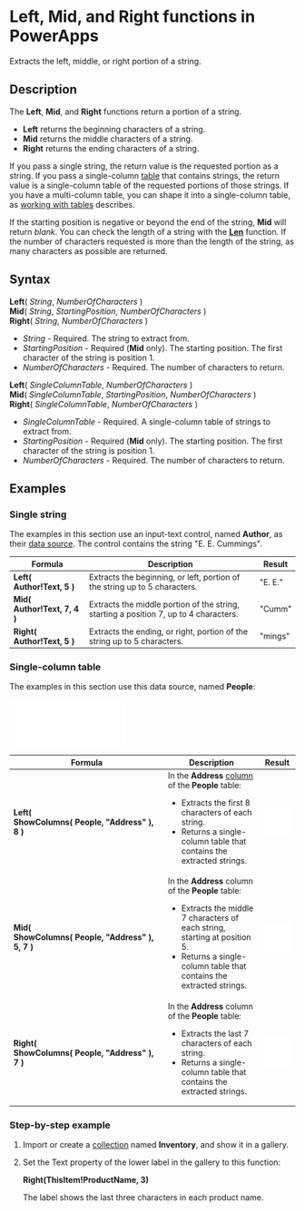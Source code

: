 <properties
	pageTitle="PowerApps: Left, Mid, and Right functions"
	description="Reference information for the Left, Mid, and Right functions in PowerApps, including syntax and examples"
	services=""
	suite="powerapps"
	documentationCenter="na"
	authors="gregli-msft"
	manager="dwrede"
	editor=""
	tags=""/>

<tags
   ms.service="powerapps"
   ms.devlang="na"
   ms.topic="article"
   ms.tgt_pltfrm="na"
   ms.workload="na"
   ms.date="11/07/2015"
   ms.author="gregli"/>

# Left, Mid, and Right functions in PowerApps #

Extracts the left, middle, or right portion of a string.

## Description ##

The **Left**, **Mid**, and **Right** functions return a portion of a string.

- **Left** returns the beginning characters of a string.
- **Mid** returns the middle characters of a string.
- **Right** returns the ending characters of a string.

If you pass a single string, the return value is the requested portion as a string.  If you pass a single-column [table](working-with-tables.md) that contains strings, the return value is a single-column table of the requested portions of those strings. If you have a multi-column table, you can shape it into a single-column table, as [working with tables](working-with-tables.md) describes.

If the starting position is negative or beyond the end of the string, **Mid** will return *blank*.  You can check the length of a string with the **[Len](function-len.md)** function.  If the number of characters requested is more than the length of the string, as many characters as possible are returned.

## Syntax ##

**Left**( *String*, *NumberOfCharacters* )<br>**Mid**( *String*, *StartingPosition*, *NumberOfCharacters* )<br>**Right**( *String*, *NumberOfCharacters* )

- *String* - Required. The string to extract from.
- *StartingPosition* - Required (**Mid** only).  The starting position.  The first character of the string is position 1.
- *NumberOfCharacters* - Required.  The number of characters to return.

**Left**( *SingleColumnTable*, *NumberOfCharacters* )<br>**Mid**( *SingleColumnTable*, *StartingPosition*, *NumberOfCharacters* )<br>**Right**( *SingleColumnTable*, *NumberOfCharacters* )

- *SingleColumnTable* - Required. A single-column table of strings to extract from.
- *StartingPosition* - Required (**Mid** only).  The starting position.  The first character of the string is position 1.
- *NumberOfCharacters* - Required.  The number of characters to return.

## Examples ##

### Single string ###
The examples in this section use an input-text control, named **Author**, as their [data source](working-with-data-sources.md). The control contains the string "E. E. Cummings".

| Formula | Description | Result |
|---------|-------------|--------|
| **Left( Author!Text, 5 )** | Extracts the beginning, or left, portion of the string up to 5 characters. | "E. E." |
| **Mid( Author!Text, 7, 4 )** | Extracts the middle portion of the string, starting a position 7, up to 4 characters. | "Cumm" |
| **Right( Author!Text, 5 )** | Extracts the ending, or right, portion of the string up to 5 characters. | "mings" |

### Single-column table
The examples in this section use this data source, named **People**:

![](media/function-left-mid-right/people-table.png)

| Formula | Description | Result |
|---------|-------------|--------|
| **Left( ShowColumns(&nbsp;People,&nbsp;"Address"&nbsp;), 8 )** |  In the **Address** [column](working-with-tables.md#columns) of the **People** table:<br><ul><li>Extracts the first 8 characters of each string.</li><li>Returns a single-column table that contains the extracted strings.</li> | ![](media/function-left-mid-right/people-table-left.png) |
| **Mid( ShowColumns(&nbsp;People,&nbsp;"Address"&nbsp;), 5, 7 )** | In the **Address** column of the **People** table:<br><ul><li>Extracts the middle 7 characters of each string, starting at position 5.</li><li>Returns a single-column table that contains the extracted strings.</li> | ![](media/function-left-mid-right/people-table-mid.png) |
| **Right( ShowColumns(&nbsp;People,&nbsp;"Address"&nbsp;), 7 )** | In the **Address** column of the **People** table:<br><ul><li>Extracts the last 7 characters of each string.</li><li>Returns a single-column table that contains the extracted strings.</li> | ![](media/function-left-mid-right/people-table-right.png) |

### Step-by-step example ###

1. Import or create a [collection](working-with-data-sources.md#collections) named **Inventory**, and show it in a gallery.

2. Set the Text property of the lower label in the gallery to this function:

	**Right(ThisItem!ProductName, 3)**

	The label shows the last three characters in each product name.


